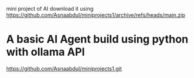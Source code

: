 mini project of AI 
download it using https://github.com/Asnaabdul/miniprojects1/archive/refs/heads/main.zip
# A basic AI Agent build using python with ollama API
https://github.com/Asnaabdul/miniprojects1.git
